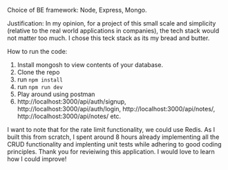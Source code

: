 Choice of BE framework: Node, Express, Mongo. 

Justification: In my opinion, for a project of this small scale and simplicity (relative to the real world applications in companies), the tech stack would not matter too much. I chose this teck stack as its my bread and butter. 

How to run the code: 
1. Install mongosh to view contents of your database.
2. Clone the repo
3. run `npm install`
4. run `npm run dev`
5. Play around using postman
6. http://localhost:3000/api/auth/signup, http://localhost:3000/api/auth/login, http://localhost:3000/api/notes/, http://localhost:3000/api/notes/ etc. 

I want to note that for the rate limit functionality, we could use Redis. As I built this from scratch, I spent around 8 hours already implementing all the CRUD functionality and implenting unit tests while adhering to good coding principles. Thank you for revieiwing this application. I would love to learn how I could improve! 
